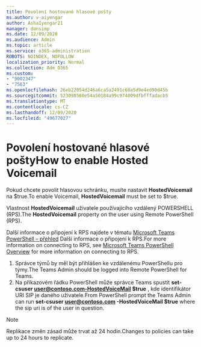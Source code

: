 ```yaml
---
title: Povolení hostované hlasové pošty
ms.author: v-aiyengar
author: AshaIyengar21
manager: dansimp
ms.date: 12/09/2020
ms.audience: Admin
ms.topic: article
ms.service: o365-administration
ROBOTS: NOINDEX, NOFOLLOW
localization_priority: Normal
ms.collection: Adm_O365
ms.custom:
- "9002347"
- "7563"
ms.openlocfilehash: 26eb22054d246a6ca5a2491c68a5d9e4ed90d45b
ms.sourcegitcommit: 523098560e54a50184a99c974809dfbfffadacb5
ms.translationtype: MT
ms.contentlocale: cs-CZ
ms.lasthandoff: 12/09/2020
ms.locfileid: "49677027"
---
```

# <a name="how-to-enable-hosted-voicemail"></a><span data-ttu-id="61462-102">Povolení hostované hlasové pošty</span><span class="sxs-lookup"><span data-stu-id="61462-102">How to enable Hosted Voicemail</span></span>

<span data-ttu-id="61462-103">Pokud chcete povolit hlasovou schránku, musíte nastavit **HostedVoicemail** na $true.</span><span class="sxs-lookup"><span data-stu-id="61462-103">To enable Voicemail, **HostedVoicemail** must be set to $true.</span></span>

<span data-ttu-id="61462-104">Vlastnost **HostedVoicemail** uživatele používajícího vzdálený POWERSHELL (RPS).</span><span class="sxs-lookup"><span data-stu-id="61462-104">The **HostedVoicemail** property on the user using Remote PowerShell (RPS).</span></span>

<span data-ttu-id="61462-105">Další informace o připojení k RPS najdete v tématu [Microsoft Teams PowerShell – přehled](https://docs.microsoft.com/microsoftteams/teams-powershell-overview) Další informace o připojení k RPS.</span><span class="sxs-lookup"><span data-stu-id="61462-105">For more information on connecting to RPS, see [Microsoft Teams PowerShell Overview](https://docs.microsoft.com/microsoftteams/teams-powershell-overview) for more information on connecting to RPS.</span></span>

1. <span data-ttu-id="61462-106">Správce týmů by měl být přihlášen ke vzdálenému PowerShellu pro týmy.</span><span class="sxs-lookup"><span data-stu-id="61462-106">The Teams Admin should be logged into Remote PowerShell for Teams.</span></span>
1. <span data-ttu-id="61462-107">Na příkazovém řádku PowerShell může správce Teams spustit **set-csuser user@contoso.com-HostedVoiceMail $true** , kde identifikátor URI SIP je daného uživatele.</span><span class="sxs-lookup"><span data-stu-id="61462-107">From PowerShell prompt the Teams Admin can run **set-csuser user@contoso.com -HostedVoiceMail $true** where the sip uri is of the user in question.</span></span>

> [!NOTE]
> <span data-ttu-id="61462-108">Replikace změn zásad může trvat až 24 hodin.</span><span class="sxs-lookup"><span data-stu-id="61462-108">Changes to policies can take up to 24 hours to replicate.</span></span>